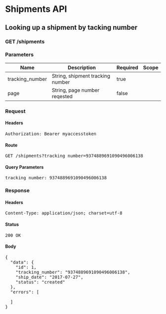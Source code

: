 # Shipments API

## Looking up a shipment by tacking number

### GET /shipments

### Parameters

| Name | Description | Required | Scope |
|------|-------------|----------|-------|
| tracking_number | String, shipment tracking number | true |  |
| page | String, page number reqested | false |  |

### Request

#### Headers

<pre>Authorization: Bearer myaccesstoken</pre>

#### Route

<pre>GET /shipments?tracking_number=9374889691090496006138</pre>

#### Query Parameters

<pre>tracking_number: 9374889691090496006138</pre>

### Response

#### Headers

<pre>Content-Type: application/json; charset=utf-8</pre>

#### Status

<pre>200 OK</pre>

#### Body

<pre>{
  "data": {
    "id": 1,
    "tracking_number": "9374889691090496006138",
    "ship_date": "2017-07-27",
    "status": "created"
  },
  "errors": [

  ]
}</pre>
